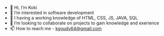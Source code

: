 - 👋 Hi, I’m Koki
- 👀 I’m interested in software development
- 🌱 I having a working knowledge of HTML, CSS, JS, JAVA, SQL
- 💞️ I’m looking to collaborate on projects to gain knowledge and exerience
- 📫 How to reach me - kgoudy64@gmail.com

<!---
kgoudy/kgoudy is a ✨ special ✨ repository because its `README.md` (this file) appears on your GitHub profile.
You can click the Preview link to take a look at your changes.
--->
